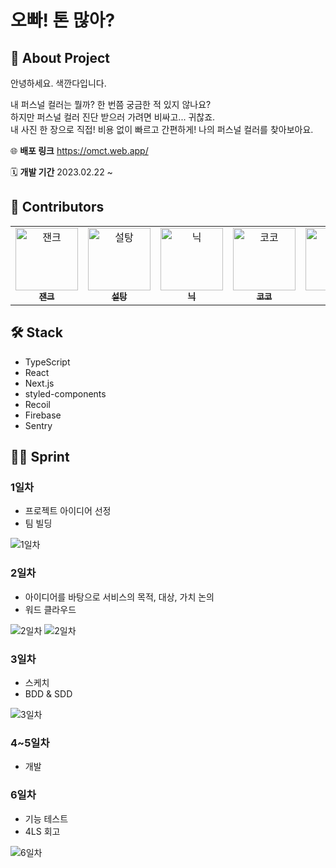 # 오빠! 톤 많아?

## 🧐 About Project

안녕하세요. 색깐다입니다.

내 퍼스널 컬러는 뭘까? 한 번쯤 궁금한 적 있지 않나요?<br>
하지만 퍼스널 컬러 진단 받으러 가려면 비싸고... 귀찮죠.<br>
내 사진 한 장으로 직접! 비용 없이 빠르고 간편하게! 나의 퍼스널 컬러를 찾아보아요.

🌐 __배포 링크__ https://omct.web.app/<br>

🗓 __개발 기간__ 2023.02.22 ~ 

## 🙏 Contributors

<!-- ALL-CONTRIBUTORS-LIST:START - Do not remove or modify this section -->
<table>
  <tbody>
    <tr>
      <td align="center" valign="top">
        <a href="https://github.com/Jaenk-99">
          <img src="https://avatars.githubusercontent.com/u/87492963?v=4" width="100px" alt="잰크" />
          <br />
          <sub>
            <b>잰크</b>
          </sub>
        </a>
        <br />
      </td>
      <td align="center" valign="top">
        <a href="https://github.com/seoltang">
          <img src="https://avatars.githubusercontent.com/u/91963656?v=4" width="100px" alt="설탕" />
          <br />
          <sub>
            <b>설탕</b>
          </sub>
        </a>
        <br />
      </td>
      <td align="center" valign="top">
        <a href="https://github.com/jjsk109">
          <img src="https://avatars.githubusercontent.com/u/39641848?v=4" width="100px" alt="닉" />
          <br />
          <sub>
            <b>닉</b>
          </sub>
        </a>
        <br />
      </td>
      <td align="center" valign="top">
        <a href="https://github.com/zwonkim">
          <img src="https://avatars.githubusercontent.com/u/103507999?v=4" width="100px" alt="코코" />
          <br />
          <sub>
            <b>코코</b>
          </sub>
        </a>
        <br />
      </td>
      <td align="center" valign="top">
        <a href="https://github.com/hyeongjun3">
          <img src="https://avatars.githubusercontent.com/u/37447578?v=4" width="100px" alt="준" />
          <br />
          <sub>
            <b>준</b>
          </sub>
        </a>
        <br />
      </td>
      <td align="center" valign="top">
        <a href="https://github.com/soojjung">
          <img src="https://avatars.githubusercontent.com/u/89066676?v=4" width="100px" alt="수야" />
          <br />
          <sub>
            <b>수야</b>
          </sub>
        </a>
        <br />
      </td>
    </tr>
  </tbody>
</table>

<!-- ALL-CONTRIBUTORS-LIST:END -->

## 🛠 Stack

- TypeScript
- React
- Next.js
- styled-components
- Recoil
- Firebase
- Sentry

## 🏃🏻 Sprint

### 1일차

- 프로젝트 아이디어 선정
- 팀 빌딩

<img src="./readme/1.png" alt="1일차" />

### 2일차

- 아이디어를 바탕으로 서비스의 목적, 대상, 가치 논의
- 워드 클라우드

<img src="./readme/2-1.png" alt="2일차" />
<img src="./readme/2-2.png" alt="2일차" />

### 3일차

- 스케치
- BDD & SDD

<img src="./readme/3.png" alt="3일차" />

### 4~5일차

- 개발

### 6일차

- 기능 테스트
- 4LS 회고

<img src="./readme/6.png" alt="6일차" />
